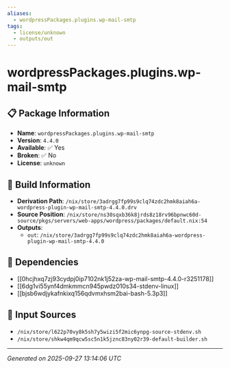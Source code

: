 ```yaml
---
aliases:
  - wordpressPackages.plugins.wp-mail-smtp
tags:
  - license/unknown
  - outputs/out
---
```


# wordpressPackages.plugins.wp-mail-smtp

## 📋 Package Information

- **Name**: `wordpressPackages.plugins.wp-mail-smtp`
- **Version**: `4.4.0`
- **Available**: ✅ Yes
- **Broken**: ✅ No
- **License**: `unknown`

## 🔧 Build Information

- **Derivation Path**: `/nix/store/3adrgg7fp99s9clq74zdc2hmk8aiah6a-wordpress-plugin-wp-mail-smtp-4.4.0.drv`
- **Source Position**: `/nix/store/ns30sqxb36k8jrds8z18rv96bpnwc60d-source/pkgs/servers/web-apps/wordpress/packages/default.nix:54`
- **Outputs**:
  - `out`:  `/nix/store/3adrgg7fp99s9clq74zdc2hmk8aiah6a-wordpress-plugin-wp-mail-smtp-4.4.0`

## 🔗 Dependencies

- [[0hcjhxq7zj93cydpj0ip7102nk1j52za-wp-mail-smtp-4.4.0-r3251178]]
- [[6dg1vi55ynf4dmkmmcn945pwdz010s34-stdenv-linux]]
- [[bjsb6wdjykafnkixq156qdvmxhsm2bai-bash-5.3p3]]

## 📁 Input Sources

- `/nix/store/l622p70vy8k5sh7y5wizi5f2mic6ynpg-source-stdenv.sh`
- `/nix/store/shkw4qm9qcw5sc5n1k5jznc83ny02r39-default-builder.sh`

---
*Generated on 2025-09-27 13:14:06 UTC*

